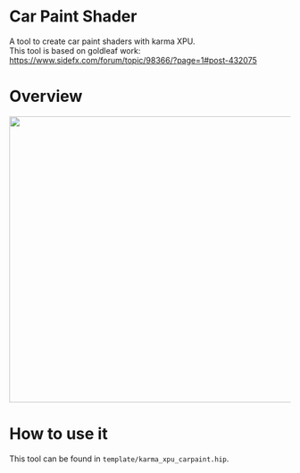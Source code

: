 # Car Paint Shader
A tool to create car paint shaders with karma XPU.<br>
This tool is based on goldleaf work:<br>
https://www.sidefx.com/forum/topic/98366/?page=1#post-432075

# Overview
<img src="https://github.com/user-attachments/assets/805c6154-4e35-4e7a-b30b-f17b81fc5fa8" width="512" height="512">

# How to use it
This tool can be found in `template/karma_xpu_carpaint.hip`.
